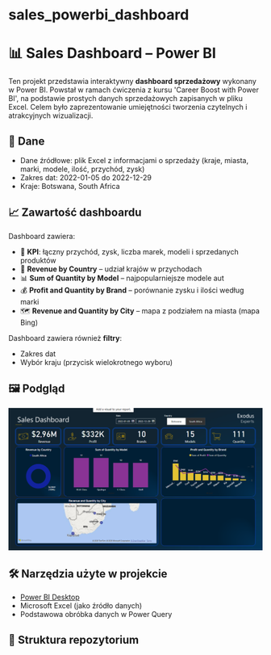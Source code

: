 # sales_powerbi_dashboard
# 📊 Sales Dashboard – Power BI

Ten projekt przedstawia interaktywny **dashboard sprzedażowy** wykonany w Power BI. Powstał w ramach ćwiczenia z kursu  'Career Boost with Power BI', na podstawie prostych danych sprzedażowych zapisanych w pliku Excel. Celem było zaprezentowanie umiejętności tworzenia czytelnych i atrakcyjnych wizualizacji.

## 🧾 Dane

- Dane źródłowe: plik Excel z informacjami o sprzedaży (kraje, miasta, marki, modele, ilość, przychód, zysk)
- Zakres dat: 2022-01-05 do 2022-12-29
- Kraje: Botswana, South Africa

## 📈 Zawartość dashboardu

Dashboard zawiera:
- 📌 **KPI**: łączny przychód, zysk, liczba marek, modeli i sprzedanych produktów
- 📍 **Revenue by Country** – udział krajów w przychodach
- 📊 **Sum of Quantity by Model** – najpopularniejsze modele aut
- 💰 **Profit and Quantity by Brand** – porównanie zysku i ilości według marki
- 🗺️ **Revenue and Quantity by City** – mapa z podziałem na miasta (mapa Bing)

Dashboard zawiera również **filtry**:
- Zakres dat
- Wybór kraju (przycisk wielokrotnego wyboru)

## 🖼️ Podgląd

![sales_dashboard](sales_dashboard.png)

## 🛠️ Narzędzia użyte w projekcie

- [Power BI Desktop](https://powerbi.microsoft.com)
- Microsoft Excel (jako źródło danych)
- Podstawowa obróbka danych w Power Query

## 📂 Struktura repozytorium

